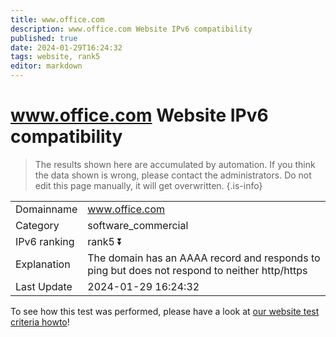 ```yaml
---
title: www.office.com
description: www.office.com Website IPv6 compatibility
published: true
date: 2024-01-29T16:24:32
tags: website, rank5
editor: markdown
---
```


# www.office.com Website IPv6 compatibility

> The results shown here are accumulated by automation. If you think the data shown is wrong, please contact the administrators. 
> Do not edit this page manually, it will get overwritten.
{.is-info}


|   |   |
| - | - |
| Domainname | www.office.com
| Category | software_commercial |
| IPv6 ranking | rank5 :arrow_double_down: |
| Explanation | The domain has an AAAA record and responds to ping but does not respond to neither http/https |
| Last Update | 2024-01-29 16:24:32 |

To see how this test was performed, please have a look at [our website test criteria howto](/howto/testcriteria/website)!

